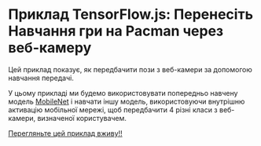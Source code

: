 # Приклад TensorFlow.js: Перенесіть Навчання гри на Pacman через веб-камеру

Цей приклад показує, як передбачити пози з веб-камери за допомогою навчання передачі.

У цьому прикладі ми будемо використовувати попередньо навчену модель [MobileNet](https://github.com/tensorflow/tfjs-examples/tree/master/mobilenet) і навчати іншу модель, використовуючи внутрішню активацію мобільної мережі, щоб передбачити 4 різні класи з веб-камери, визначеної користувачем.

[Перегляньте цей приклад вживу!!](https://storage.googleapis.com/tfjs-examples/webcam-transfer-learning/dist/index.html)

